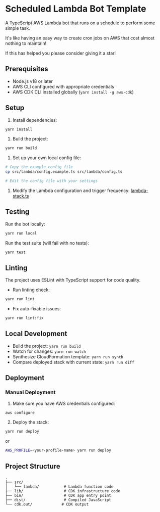 # Scheduled Lambda Bot Template

A TypeScript AWS Lambda bot that runs on a schedule to perform some simple task.

It's like having an easy way to create cron jobs on AWS that cost almost nothing to maintain!

If this has helped you please consider giving it a star!

## Prerequisites

- Node.js v18 or later
- AWS CLI configured with appropriate credentials
- AWS CDK CLI installed globally (`yarn install -g aws-cdk`)

## Setup

1. Install dependencies:

```bash
yarn install
```

1. Build the project:

```bash
yarn run build
```

1. Set up your own local config file:

```bash
# Copy the example config file
cp src/lambda/config.example.ts src/lambda/config.ts

# Edit the config file with your settings
```

1. Modify the Lambda configuration and trigger frequency: [lambda-stack.ts](lib/lambda-stack.ts)

## Testing

Run the bot locally:

```bash
yarn run local
```

Run the test suite (will fail with no tests):

```bash
yarn test
```

## Linting

The project uses ESLint with TypeScript support for code quality.

- Run linting check:

```bash
yarn run lint
```

- Fix auto-fixable issues:

```bash
yarn run lint:fix
```

## Local Development

- Build the project: `yarn run build`
- Watch for changes: `yarn run watch`
- Synthesize CloudFormation template: `yarn run synth`
- Compare deployed stack with current state: `yarn run diff`

## Deployment

### Manual Deployment

1. Make sure you have AWS credentials configured:

```bash
aws configure
```

2. Deploy the stack:

```bash
yarn run deploy
```

or

```bash
AWS_PROFILE=<your-profile-name> yarn run deploy
```


## Project Structure

```
.
├── src/
│   └── lambda/           # Lambda function code
├── lib/                  # CDK infrastructure code
├── bin/                  # CDK app entry point
├── dist/                 # Compiled JavaScript
└── cdk.out/             # CDK output
